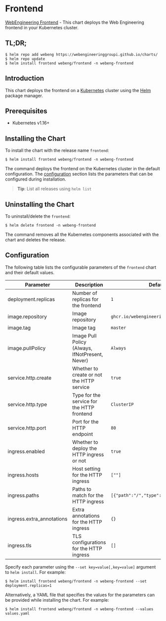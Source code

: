 # Frontend

[WebEngineering Frontend](https://github.com/WebEngineeringGroupI/frontend) - This chart deploys the Web Engineering frontend in your Kubernetes cluster.

## TL;DR;

```console
$ helm repo add webeng https://webengineeringgroupi.github.io/charts/
$ helm repo update
$ helm install frontend webeng/frontend -n webeng-frontend
```

## Introduction

This chart deploys the frontend on a [Kubernetes](http://kubernetes.io) cluster using the [Helm](https://helm.sh) package manager.

## Prerequisites

- Kubernetes v1.16+

## Installing the Chart

To install the chart with the release name `frontend`:

```console
$ helm install frontend webeng/frontend -n webeng-frontend
```

The command deploys the frontend on the Kubernetes cluster in the default configuration. The [configuration](#configuration) section lists the parameters that can be configured during installation.

> **Tip**: List all releases using `helm list`

## Uninstalling the Chart

To uninstall/delete the `frontend`:

```console
$ helm delete frontend -n webeng-frontend
```

The command removes all the Kubernetes components associated with the chart and deletes the release.

## Configuration

The following table lists the configurable parameters of the `frontend` chart and their default values.

|         Parameter         |                   Description                   |                 Default                 |
|---------------------------|-------------------------------------------------|-----------------------------------------|
| deployment.replicas       | Number of replicas for the frontend             | `1`                                     |
| image.repository          | Image repository                                | `ghcr.io/webengineeringgroupi/frontend` |
| image.tag                 | Image tag                                       | `master`                                |
| image.pullPolicy          | Image Pull Policy (Always, IfNotPresent, Never) | `Always`                                |
| service.http.create       | Whether to create or not the HTTP service       | `true`                                  |
| service.http.type         | Type for the service for the HTTP frontend      | `ClusterIP`                             |
| service.http.port         | Port for the HTTP endpoint                      | `80`                                    |
| ingress.enabled           | Whether to deploy the HTTP ingress or not       | `true`                                  |
| ingress.hosts             | Host setting for the HTTP ingress               | `[""]`                                  |
| ingress.paths             | Paths to match for the HTTP ingress             | `[{"path":"/","type":"Prefix"}]`        |
| ingress.extra_annotations | Extra annotations for the HTTP ingress          | `{}`                                    |
| ingress.tls               | TLS configurations for the HTTP ingress         | `[]`                                    |


Specify each parameter using the `--set key=value[,key=value]` argument to `helm install`. For example:

```console
$ helm install frontend webeng/frontend -n webeng-frontend --set deployment.replicas=1
```

Alternatively, a YAML file that specifies the values for the parameters can be provided while
installing the chart. For example:

```console
$ helm install frontend webeng/frontend -n webeng-frontend --values values.yaml
```

